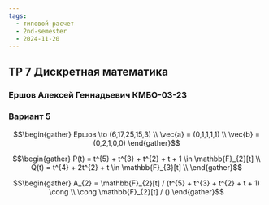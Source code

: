 ```yaml
---
tags:
  - типовой-расчет
  - 2nd-semester
  - 2024-11-20
---
```


## ТР 7 Дискретная математика

### Ершов Алексей Геннадьевич КМБО-03-23

### Вариант 5

$$\begin{gather}
Ершов \to (6,17,25,15,3) \\
\vec{a} = (0,1,1,1,1) \\
\vec{b} = (0,2,1,0,0)
\end{gather}$$

$$\begin{gather}
P(t) = t^{5} + t^{3} + t^{2} + t + 1 \in \mathbb{F}_{2}[t] \\
Q(t) = t^{4} + 2t^{2} + t \in \mathbb{F}_{3}[t] \\
\end{gather}$$

$$\begin{gather}
A_{2} = \mathbb{F}_{2}[t] / (t^{5} + t^{3} + t^{2} + t + 1) \cong \\
\cong \mathbb{F}_{2}[t] / ()
\end{gather}$$
